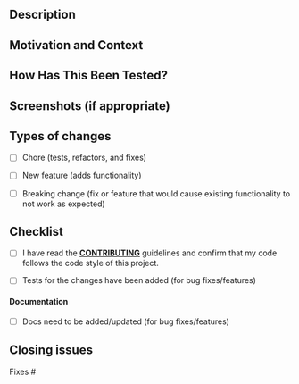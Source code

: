 <!-- Thanks for submitting a pull request! -->
<!-- Please provide enough information so that others can review your pull request -->
<!-- For more information, see the `CONTRIBUTING` guide. -->

<!--- Describe your changes in detail -->
## Description



<!--- Why is this change required? What problem does it solve? -->
<!--- Describe the current and new situation/behavior --->
## Motivation and Context



<!--- Please describe in detail how you tested your changes. -->
<!--- Include details of your testing environment -->
## How Has This Been Tested?



## Screenshots (if appropriate)



<!--- What types of changes does your code introduce? Put an `x` in all the boxes that apply. -->
## Types of changes
- [ ] Chore (tests, refactors, and fixes)
- [ ] New feature (adds functionality)
- [ ] Breaking change (fix or feature that would cause existing functionality to not work as expected)



<!--- Go over all the following points, and put an `x` in all the boxes that apply. -->
## Checklist
- [ ] I have read the **[CONTRIBUTING](./CONTRIBUTING.md)** guidelines and confirm that my code follows the code style of this project.
- [ ] Tests for the changes have been added (for bug fixes/features)



<!-- Mark this to let us know if the docs require adjustments for this PR. -->
<!-- We have our documentation in a seperate repo, feel free to update the docs accordingly. :) -->
#### Documentation
- [ ] Docs need to be added/updated (for bug fixes/features)



<!-- Put `closes #XXXX` or `fixes #XXXX` in your comment to auto-close the issue that your PR fixes (if such). -->
## Closing issues
Fixes #
